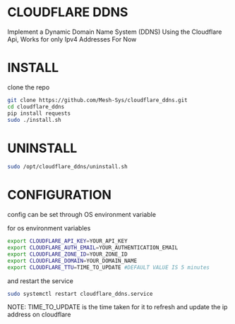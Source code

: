 # CLOUDFLARE DDNS
Implement a Dynamic Domain Name System (DDNS) Using the Cloudflare Api, Works for only Ipv4 Addresses For Now

# INSTALL
  clone the repo

   ```bash
   git clone https://github.com/Mesh-Sys/cloudflare_ddns.git
   cd cloudflare_ddns
   pip install requests
   sudo ./install.sh
   ```

# UNINSTALL
  ```bash
  sudo /opt/cloudflare_ddns/uninstall.sh
  ```

# CONFIGURATION
  config can be set through OS environment variable

  for os environment variables
  ```bash
  export CLOUDFLARE_API_KEY=YOUR_API_KEY
  export CLOUDFLARE_AUTH_EMAIL=YOUR_AUTHENTICATION_EMAIL
  export CLOUDFLARE_ZONE_ID=YOUR_ZONE_ID
  export CLOUDFLARE_DOMAIN=YOUR_DOMAIN_NAME
  export CLOUDFLARE_TTU=TIME_TO_UPDATE #DEFAULT VALUE IS 5 minutes
  ```
  and restart the service
  ```bash
  sudo systemctl restart cloudflare_ddns.service
  ```
  NOTE: TIME_TO_UPDATE is the time taken for it to refresh and update the ip address on cloudflare